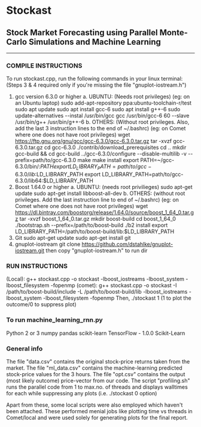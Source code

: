 # Stockast
## Stock Market Forecasting using Parallel Monte-Carlo Simulations and Machine Learning
------

### COMPILE INSTRUCTIONS
To run stockast.cpp, run the following commands in your linux terminal:
(Steps 3 & 4 required only if you're missing the file "gnuplot-iostream.h")
  1. gcc version 6.3.0 or higher
    a. UBUNTU: (Needs root privileges) (eg: on an Ubuntu laptop)
        sudo add-apt-repository ppa:ubuntu-toolchain-r/test
        sudo apt update
        sudo apt install gcc-6
        sudo apt install g++-6
        sudo update-alternatives --instal /usr/bin/gcc gcc /usr/bin/gcc-6 60 --slave /usr/bin/g++ /usr/bin/g++-6
    b. OTHERS: (Without root privileges. Also, add the last 3 instruction lines to the end of \~/.bashrc)
               (eg: on Comet where one does not have root privileges)
        wget https://ftp.gnu.org/gnu/gcc/gcc-6.3.0/gcc-6.3.0.tar.gz
        tar -xvzf gcc-6.3.0.tar.gz
        cd gcc-6.3.0
        ./contrib/download_prerequisites
        cd ..
        mkdir gcc-build && cd gcc-build
        ../gcc-6.3.0/configure --disable-multilib -v --prefix=path/to/gcc-6.3.0
        make
        make install
        export PATH=~/gcc-6.3.0/bin/:$PATH
        export LD_LIBRARY_PATH=path/to/gcc-6.3.0/lib:$LD_LIBRARY_PATH
        export LD_LIBRARY_PATH=path/to/gcc-6.3.0/lib64:$LD_LIBRARY_PATH
  2. Boost 1.64.0 or higher
    a. UBUNTU: (needs root privilieges)
        sudo apt-get update
        sudo apt-get install libboost-all-dev
    b. OTHERS: (without root privileges. Add the last instruction line to end of ~/.bashrc)
               (eg: on Comet where one does not have root privileges)
        wget https://dl.bintray.com/boostorg/release/1.64.0/source/boost_1_64_0.tar.gz
        tar -xvzf boost_1_64_0.tar.gz
        mkdir boost-build
        cd boost_1_64_0
        ./bootstrap.sh --prefix=/path/to/boost-build
        ./b2 install
        export LD_LIBRARY_PATH=/path/to/boost-build/lib:$LD_LIBRARY_PATH
  3. Git
        sudo apt-get update
        sudo apt-get install git
  4. gnuplot-iostream
        git clone https://github.com/dstahlke/gnuplot-iostream.git
        then copy "gnuplot-iostream.h" to run dir

### RUN INSTRUCTIONS
(Local): g++ stockast.cpp -o stockast -lboost_iostreams -lboost_system -lboost_filesystem -fopenmp
(comet): g++ stockast.cpp -o stockast -I /path/to/boost-build/include -L /path/to/boost-build/lib -lboost_iostreams -lboost_system -lboost_filesystem -fopenmp
Then,
  ./stockast 1    (1 to plot the outcome/0 to suppress plot)

### To run machine_learning_rnn.py
  Python 2 or 3
  numpy
  pandas
  scikit-learn
  TensorFlow - 1.0.0
  Scikit-Learn

### General info
The file "data.csv" contains the original stock-price returns taken from the market.
The file "ml_data.csv" contains the machine-learning predicted stock-price values for the 3 hours.
The file "opt.csv" contains the output (most likely outcome) price-vector from our code.
The script "profiling.sh" runs the parallel code from 1 to max.no. of threads and displays walltimes for each while suppressing any plots (i.e. ./stockast 0 option)

Apart from these, some local scripts were also employed which haven't been attached. These performed menial jobs like plotting time vs threads in Comet/local and were used solely for generating plots for the final report.
